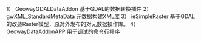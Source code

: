 ﻿1）	GeowayGDALDataAddon				基于GDAL的数据转换插件
2）	gwXML_StandardMetaData				元数据构建XML库
3）	ieSimpleRaster					基于GDAL的改造Raster模型，原对外发布的对元数据操作库。
4）	GeowayDataAddonAPP				用于调试的命令行程序

